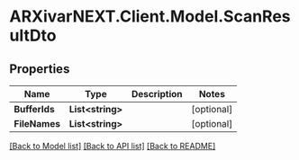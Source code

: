 # ARXivarNEXT.Client.Model.ScanResultDto
## Properties

Name | Type | Description | Notes
------------ | ------------- | ------------- | -------------
**BufferIds** | **List&lt;string&gt;** |  | [optional] 
**FileNames** | **List&lt;string&gt;** |  | [optional] 

[[Back to Model list]](../README.md#documentation-for-models) [[Back to API list]](../README.md#documentation-for-api-endpoints) [[Back to README]](../README.md)

